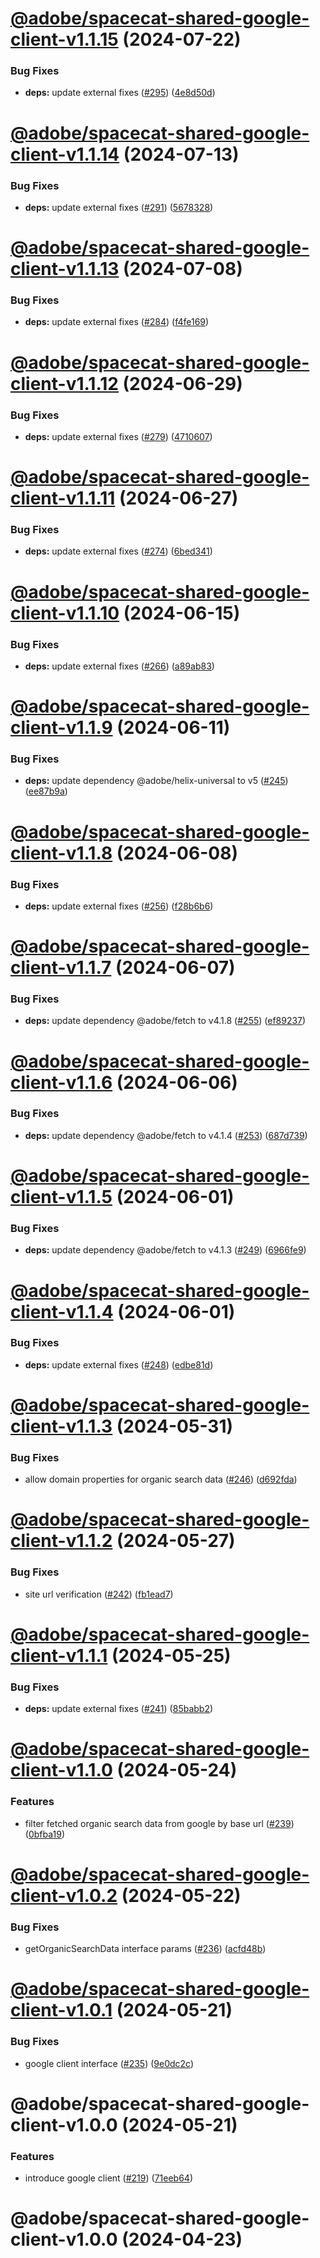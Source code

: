 # [@adobe/spacecat-shared-google-client-v1.1.15](https://github.com/adobe/spacecat-shared/compare/@adobe/spacecat-shared-google-client-v1.1.14...@adobe/spacecat-shared-google-client-v1.1.15) (2024-07-22)


### Bug Fixes

* **deps:** update external fixes ([#295](https://github.com/adobe/spacecat-shared/issues/295)) ([4e8d50d](https://github.com/adobe/spacecat-shared/commit/4e8d50d8d88b2d68b483fda2ead31542d15ee952))

# [@adobe/spacecat-shared-google-client-v1.1.14](https://github.com/adobe/spacecat-shared/compare/@adobe/spacecat-shared-google-client-v1.1.13...@adobe/spacecat-shared-google-client-v1.1.14) (2024-07-13)


### Bug Fixes

* **deps:** update external fixes ([#291](https://github.com/adobe/spacecat-shared/issues/291)) ([5678328](https://github.com/adobe/spacecat-shared/commit/5678328a8efe4c2068b3b796274d8e4392f75c8a))

# [@adobe/spacecat-shared-google-client-v1.1.13](https://github.com/adobe/spacecat-shared/compare/@adobe/spacecat-shared-google-client-v1.1.12...@adobe/spacecat-shared-google-client-v1.1.13) (2024-07-08)


### Bug Fixes

* **deps:** update external fixes ([#284](https://github.com/adobe/spacecat-shared/issues/284)) ([f4fe169](https://github.com/adobe/spacecat-shared/commit/f4fe1699c432637f1217198ad7f4a1cde6deeb76))

# [@adobe/spacecat-shared-google-client-v1.1.12](https://github.com/adobe/spacecat-shared/compare/@adobe/spacecat-shared-google-client-v1.1.11...@adobe/spacecat-shared-google-client-v1.1.12) (2024-06-29)


### Bug Fixes

* **deps:** update external fixes ([#279](https://github.com/adobe/spacecat-shared/issues/279)) ([4710607](https://github.com/adobe/spacecat-shared/commit/471060797fac55649ff0c0ea24129bdd421d46b2))

# [@adobe/spacecat-shared-google-client-v1.1.11](https://github.com/adobe/spacecat-shared/compare/@adobe/spacecat-shared-google-client-v1.1.10...@adobe/spacecat-shared-google-client-v1.1.11) (2024-06-27)


### Bug Fixes

* **deps:** update external fixes ([#274](https://github.com/adobe/spacecat-shared/issues/274)) ([6bed341](https://github.com/adobe/spacecat-shared/commit/6bed3412af558946575f9f6be6d313ff0511db40))

# [@adobe/spacecat-shared-google-client-v1.1.10](https://github.com/adobe/spacecat-shared/compare/@adobe/spacecat-shared-google-client-v1.1.9...@adobe/spacecat-shared-google-client-v1.1.10) (2024-06-15)


### Bug Fixes

* **deps:** update external fixes ([#266](https://github.com/adobe/spacecat-shared/issues/266)) ([a89ab83](https://github.com/adobe/spacecat-shared/commit/a89ab83e1c108c10044f6d098526bafed67b88b2))

# [@adobe/spacecat-shared-google-client-v1.1.9](https://github.com/adobe/spacecat-shared/compare/@adobe/spacecat-shared-google-client-v1.1.8...@adobe/spacecat-shared-google-client-v1.1.9) (2024-06-11)


### Bug Fixes

* **deps:** update dependency @adobe/helix-universal to v5 ([#245](https://github.com/adobe/spacecat-shared/issues/245)) ([ee87b9a](https://github.com/adobe/spacecat-shared/commit/ee87b9ac366ca6139513091e75466e95e125f79d))

# [@adobe/spacecat-shared-google-client-v1.1.8](https://github.com/adobe/spacecat-shared/compare/@adobe/spacecat-shared-google-client-v1.1.7...@adobe/spacecat-shared-google-client-v1.1.8) (2024-06-08)


### Bug Fixes

* **deps:** update external fixes ([#256](https://github.com/adobe/spacecat-shared/issues/256)) ([f28b6b6](https://github.com/adobe/spacecat-shared/commit/f28b6b6f520a8dfb8e82a7302da1b8c5e6bc4390))

# [@adobe/spacecat-shared-google-client-v1.1.7](https://github.com/adobe/spacecat-shared/compare/@adobe/spacecat-shared-google-client-v1.1.6...@adobe/spacecat-shared-google-client-v1.1.7) (2024-06-07)


### Bug Fixes

* **deps:** update dependency @adobe/fetch to v4.1.8 ([#255](https://github.com/adobe/spacecat-shared/issues/255)) ([ef89237](https://github.com/adobe/spacecat-shared/commit/ef8923738d9e0591693e47f4bd4345651d180389))

# [@adobe/spacecat-shared-google-client-v1.1.6](https://github.com/adobe/spacecat-shared/compare/@adobe/spacecat-shared-google-client-v1.1.5...@adobe/spacecat-shared-google-client-v1.1.6) (2024-06-06)


### Bug Fixes

* **deps:** update dependency @adobe/fetch to v4.1.4 ([#253](https://github.com/adobe/spacecat-shared/issues/253)) ([687d739](https://github.com/adobe/spacecat-shared/commit/687d73947f15344ed6f4d6e74f223aa838ec3d6a))

# [@adobe/spacecat-shared-google-client-v1.1.5](https://github.com/adobe/spacecat-shared/compare/@adobe/spacecat-shared-google-client-v1.1.4...@adobe/spacecat-shared-google-client-v1.1.5) (2024-06-01)


### Bug Fixes

* **deps:** update dependency @adobe/fetch to v4.1.3 ([#249](https://github.com/adobe/spacecat-shared/issues/249)) ([6966fe9](https://github.com/adobe/spacecat-shared/commit/6966fe9a7161b105fa90aa8a396a43e2ad280dfd))

# [@adobe/spacecat-shared-google-client-v1.1.4](https://github.com/adobe/spacecat-shared/compare/@adobe/spacecat-shared-google-client-v1.1.3...@adobe/spacecat-shared-google-client-v1.1.4) (2024-06-01)


### Bug Fixes

* **deps:** update external fixes ([#248](https://github.com/adobe/spacecat-shared/issues/248)) ([edbe81d](https://github.com/adobe/spacecat-shared/commit/edbe81d2a32f4d9977cb9548ebe47bda5a457c6e))

# [@adobe/spacecat-shared-google-client-v1.1.3](https://github.com/adobe/spacecat-shared/compare/@adobe/spacecat-shared-google-client-v1.1.2...@adobe/spacecat-shared-google-client-v1.1.3) (2024-05-31)


### Bug Fixes

* allow domain properties for organic search data ([#246](https://github.com/adobe/spacecat-shared/issues/246)) ([d692fda](https://github.com/adobe/spacecat-shared/commit/d692fda3efb89b8acbcbb5a2f2a2bcfbbd0256a5))

# [@adobe/spacecat-shared-google-client-v1.1.2](https://github.com/adobe/spacecat-shared/compare/@adobe/spacecat-shared-google-client-v1.1.1...@adobe/spacecat-shared-google-client-v1.1.2) (2024-05-27)


### Bug Fixes

* site url verification ([#242](https://github.com/adobe/spacecat-shared/issues/242)) ([fb1ead7](https://github.com/adobe/spacecat-shared/commit/fb1ead70157de9273f322a59fbe61d99bbc8e70f))

# [@adobe/spacecat-shared-google-client-v1.1.1](https://github.com/adobe/spacecat-shared/compare/@adobe/spacecat-shared-google-client-v1.1.0...@adobe/spacecat-shared-google-client-v1.1.1) (2024-05-25)


### Bug Fixes

* **deps:** update external fixes ([#241](https://github.com/adobe/spacecat-shared/issues/241)) ([85babb2](https://github.com/adobe/spacecat-shared/commit/85babb22b8663f79fe857dead6ecc3bf65674687))

# [@adobe/spacecat-shared-google-client-v1.1.0](https://github.com/adobe/spacecat-shared/compare/@adobe/spacecat-shared-google-client-v1.0.2...@adobe/spacecat-shared-google-client-v1.1.0) (2024-05-24)


### Features

* filter fetched organic search data from google by base url ([#239](https://github.com/adobe/spacecat-shared/issues/239)) ([0bfba19](https://github.com/adobe/spacecat-shared/commit/0bfba19d08122c969f513154c697dd75017b8e43))

# [@adobe/spacecat-shared-google-client-v1.0.2](https://github.com/adobe/spacecat-shared/compare/@adobe/spacecat-shared-google-client-v1.0.1...@adobe/spacecat-shared-google-client-v1.0.2) (2024-05-22)


### Bug Fixes

* getOrganicSearchData interface params ([#236](https://github.com/adobe/spacecat-shared/issues/236)) ([acfd48b](https://github.com/adobe/spacecat-shared/commit/acfd48baaaa7594d0b9d7f00f7c9d52118b137e9))

# [@adobe/spacecat-shared-google-client-v1.0.1](https://github.com/adobe/spacecat-shared/compare/@adobe/spacecat-shared-google-client-v1.0.0...@adobe/spacecat-shared-google-client-v1.0.1) (2024-05-21)


### Bug Fixes

* google client interface ([#235](https://github.com/adobe/spacecat-shared/issues/235)) ([9e0dc2c](https://github.com/adobe/spacecat-shared/commit/9e0dc2cdc080411597f47319b5dcc2bedf764ada))

# @adobe/spacecat-shared-google-client-v1.0.0 (2024-05-21)


### Features

* introduce google client ([#219](https://github.com/adobe/spacecat-shared/issues/219)) ([71eeb64](https://github.com/adobe/spacecat-shared/commit/71eeb64a7efe2037b5d40f0c62668b9eaf41aeb8))

# @adobe/spacecat-shared-google-client-v1.0.0 (2024-04-23)
